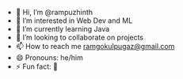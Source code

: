- 👋 Hi, I’m @rampuzhinth
- 👀 I’m interested in Web Dev and ML
- 🌱 I’m currently learning Java
- 💞️ I’m looking to collaborate on projects
- 📫 How to reach me ramgokulpugaz@gmail.com
- 😄 Pronouns: he/him
- ⚡ Fun fact: 🤪

<!---
rampuzhinth/rampuzhinth is a ✨ special ✨ repository because its `README.md` (this file) appears on your GitHub profile.
You can click the Preview link to take a look at your changes.
--->
